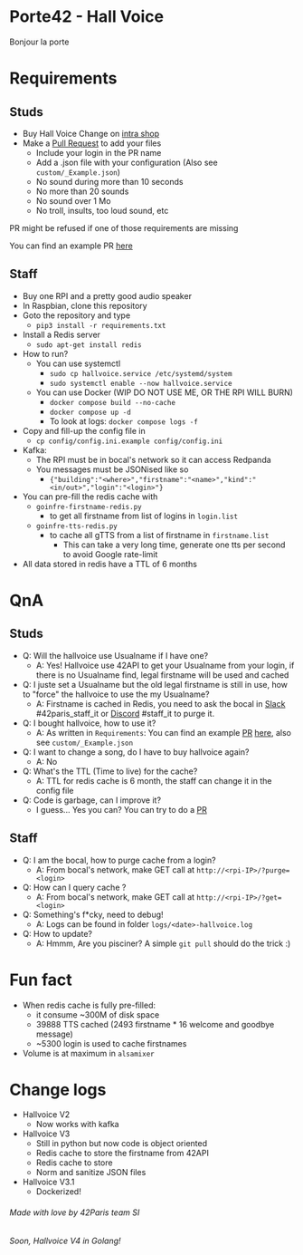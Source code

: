 # Porte42 - Hall Voice
Bonjour la porte

# Requirements
## Studs
- Buy Hall Voice Change on [intra shop](https://shop.intra.42.fr/)
- Make a [Pull Request](https://help.github.com/en/articles/creating-a-pull-request-from-a-fork) to add your files
  - Include your login in the PR name
  - Add a .json file with your configuration (Also see `custom/_Example.json`)
  - No sound during more than 10 seconds
  - No more than 20 sounds
  - No sound over 1 Mo
  - No troll, insults, too loud sound, etc

PR might be refused if one of those requirements are missing

You can find an example PR [here](https://github.com/42Paris/hall-voice/pull/3/files)

## Staff
- Buy one RPI and a pretty good audio speaker
- In Raspbian, clone this repository
- Goto the repository and type
  - `pip3 install -r requirements.txt`
- Install a Redis server
  - `sudo apt-get install redis`
- How to run?
  - You can use systemctl
    - `sudo cp hallvoice.service /etc/systemd/system`
    - `sudo systemctl enable --now hallvoice.service`
  - You can use Docker (WIP DO NOT USE ME, OR THE RPI WILL BURN)
    - `docker compose build --no-cache`
    - `docker compose up -d`
    - To look at logs: `docker compose logs -f`
- Copy and fill-up the config file in
  - `cp config/config.ini.example config/config.ini`
- Kafka:
  - The RPI must be in bocal's network so it can access Redpanda
  - You messages must be JSONised like so
    - `{"building":"<where>","firstname":"<name>","kind":"<in/out>","login":"<login>"}`
- You can pre-fill the redis cache with
  - `goinfre-firstname-redis.py`
    - to get all firstname from list of logins in `login.list`
  - `goinfre-tts-redis.py`
    - to cache all gTTS from a list of firstname in `firstname.list`
      - This can take a very long time, generate one tts per second to avoid Google rate-limit
- All data stored in redis have a TTL of 6 months

# QnA
## Studs
- Q: Will the hallvoice use Usualname if I have one?
  - A: Yes! Hallvoice use 42API to get your Usualname from your login, if there is no Usualname find, legal firstname will be used and cached
- Q: I juste set a Usualname but the old legal firstname is still in use, how to "force" the hallvoice to use the my Usualname?
  - A: Firstname is cached in Redis, you need to ask the bocal in [Slack](https://42born2code.slack.com/archives/C7P0Z4F3L) #42paris_staff_it or [Discord](https://discord.com/channels/774300457157918772/839426887171440671) #staff_it to purge it.
- Q: I bought hallvoice, how to use it?
  - A: As written in `Requirements`: You can find an example [PR](https://help.github.com/en/articles/creating-a-pull-request-from-a-fork) [here](https://github.com/42Paris/hall-voice/pull/3/files), also see `custom/_Example.json`
- Q: I want to change a song, do I have to buy hallvoice again?
  - A: No
- Q: What's the TTL (Time to live) for the cache?
  - A: TTL for redis cache is 6 month, the staff can change it in the config file
- Q: Code is garbage, can I improve it?
  - I guess... Yes you can? You can try to do a [PR](https://help.github.com/en/articles/creating-a-pull-request-from-a-fork)

## Staff
- Q: I am the bocal, how to purge cache from a login?
  - A: From bocal's network, make GET call at `http://<rpi-IP>/?purge=<login>`
- Q: How can I query cache ?
  - A: From bocal's network, make GET call at `http://<rpi-IP>/?get=<login>`
- Q: Something's f*cky, need to debug!
  - A: Logs can be found in folder `logs/<date>-hallvoice.log`
- Q: How to update?
  - A: Hmmm, Are you pisciner? A simple `git pull` should do the trick :)

# Fun fact
- When redis cache is fully pre-filled:
  - it consume ~300M of disk space
  - 39888 TTS cached (2493 firstname * 16 welcome and goodbye message)
  - ~5300 login is used to cache firstnames
- Volume is at maximum in `alsamixer`

# Change logs
- Hallvoice V2
  - Now works with kafka
- Hallvoice V3
  - Still in python but now code is object oriented
  - Redis cache to store the firstname from 42API
  - Redis cache to store
  - Norm and sanitize JSON files
- Hallvoice V3.1
  - Dockerized!

###### Made with love by 42Paris team SI

###### Soon, Hallvoice V4 in Golang!
